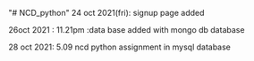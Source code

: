 "# NCD_python" 
24 oct 2021(fri):  signup page added

26oct 2021 : 11.21pm :data base added with mongo db database


28 oct 2021: 5.09
ncd python assignment in mysql database

